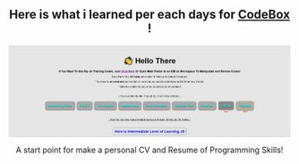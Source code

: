 <h2 align="center">Here is what i learned per each days for <a href="https://codebox.ir/">CodeBox</a> !</h2>

<img align="center" src="./Images/JSProjects.JPG">

<p align="center">A start point for make a personal CV and Resume of Programming Skills!</p>
